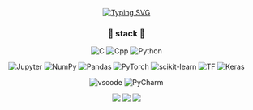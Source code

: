 <div align=center>  


  [![Typing SVG](https://readme-typing-svg.demolab.com?font=Fira+Code&weight=700&size=15&duration=2500&pause=1000&color=061203&width=435&lines=Hi+there+%F0%9F%91%8B%2C+I'm+Minwoo+Pyeon)](https://git.io/typing-svg)
  
  ### 🌱 stack 🌱

  ![C](https://img.shields.io/badge/C-A8B9CC?style=flat-square&logo=C&logoColor=white)
  ![Cpp](https://img.shields.io/badge/C++-00599C?style=flat-square&logo=cplusplus&logoColor=white)
  ![Python](https://img.shields.io/badge/Python-3776AB?style=flat-square&logo=Python&logoColor=white)
  
  ![Jupyter](https://img.shields.io/badge/Jupyter-F37626?style=flat-square&logo=jupyter&logoColor=white)
  ![NumPy](https://img.shields.io/badge/NumPy-013243?style=flat-square&logo=numpy&logoColor=white)
  ![Pandas](https://img.shields.io/badge/pandas-150458?style=flat-square&logo=pandas&logoColor=white)
  ![PyTorch](https://img.shields.io/badge/PyTorch-EE4C2C?style=flat-square&logo=PyTorch&logoColor=white)
  ![scikit-learn](https://img.shields.io/badge/scikitlearn-F7931E?style=flat-square&logo=scikitlearn&logoColor=white)
  ![TF](https://img.shields.io/badge/TensorFlow-FF6F00?style=flat-square&logo=tensorflow&logoColor=white)
  ![Keras](https://img.shields.io/badge/Keras-D00000?style=flat-square&logo=keras&logoColor=white)
    
  ![vscode](https://img.shields.io/badge/VSCode-007ACC?style=flat-square&logo=visualstudiocode&logoColor=white)
  ![PyCharm](https://img.shields.io/badge/PyCharm-000000?style=flat-square&logo=pycharm&logoColor=white)
  
![](http://github-profile-summary-cards.vercel.app/api/cards/profile-details?username=MinwooPyeon&theme=nord_dark)
![](http://github-profile-summary-cards.vercel.app/api/cards/repos-per-language?username=MinwooPyeon&theme=nord_dark)
![](http://github-profile-summary-cards.vercel.app/api/cards/stats?username=MinwooPyeon&theme=nord_dark)
</div>
